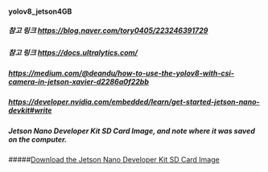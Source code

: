 #### yolov8_jetson4GB
##### 참고 링크 https://blog.naver.com/tory0405/223246391729
##### 참고 링크 https://docs.ultralytics.com/
##### https://medium.com/@deandu/how-to-use-the-yolov8-with-csi-camera-in-jetson-xavier-d2286a0f22bb
##### https://developer.nvidia.com/embedded/learn/get-started-jetson-nano-devkit#write
#####  Jetson Nano Developer Kit SD Card Image, and note where it was saved on the computer.
#####[Download the Jetson Nano Developer Kit SD Card Image]( https://developer.nvidia.com/embedded/learn/get-started-jetson-nano-devkit#write "Download Jetson Nano Image")

